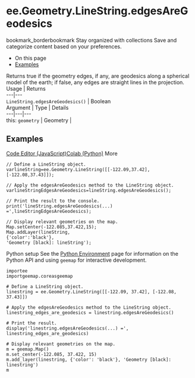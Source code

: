  
#  ee.Geometry.LineString.edgesAreGeodesics
bookmark_borderbookmark Stay organized with collections  Save and categorize content based on your preferences. 
  * On this page
  * [Examples](https://developers.google.com/earth-engine/apidocs/ee-geometry-linestring-edgesaregeodesics#examples)


Returns true if the geometry edges, if any, are geodesics along a spherical model of the earth; if false, any edges are straight lines in the projection.
Usage | Returns  
---|---  
`LineString.edgesAreGeodesics()` | Boolean  
Argument | Type | Details  
---|---|---  
this: `geometry` | Geometry |   
## Examples
[Code Editor (JavaScript)](https://developers.google.com/earth-engine/apidocs/ee-geometry-linestring-edgesaregeodesics#code-editor-javascript-sample)[Colab (Python)](https://developers.google.com/earth-engine/apidocs/ee-geometry-linestring-edgesaregeodesics#colab-python-sample) More
```
// Define a LineString object.
varlineString=ee.Geometry.LineString([[-122.09,37.42],[-122.08,37.43]]);

// Apply the edgesAreGeodesics method to the LineString object.
varlineStringEdgesAreGeodesics=lineString.edgesAreGeodesics();

// Print the result to the console.
print('lineString.edgesAreGeodesics(...) =',lineStringEdgesAreGeodesics);

// Display relevant geometries on the map.
Map.setCenter(-122.085,37.422,15);
Map.addLayer(lineString,
{'color':'black'},
'Geometry [black]: lineString');
```
Python setup
See the [ Python Environment](https://developers.google.com/earth-engine/guides/python_install) page for information on the Python API and using `geemap` for interactive development.
```
importee
importgeemap.coreasgeemap
```
```
# Define a LineString object.
linestring = ee.Geometry.LineString([[-122.09, 37.42], [-122.08, 37.43]])

# Apply the edgesAreGeodesics method to the LineString object.
linestring_edges_are_geodesics = linestring.edgesAreGeodesics()

# Print the result.
display('linestring.edgesAreGeodesics(...) =', linestring_edges_are_geodesics)

# Display relevant geometries on the map.
m = geemap.Map()
m.set_center(-122.085, 37.422, 15)
m.add_layer(linestring, {'color': 'black'}, 'Geometry [black]: linestring')
m
```

